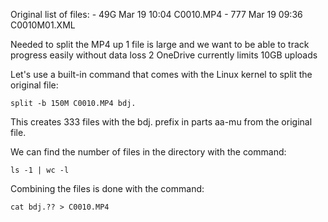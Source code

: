 Original list of files:
    - 49G Mar 19 10:04 C0010.MP4
    - 777 Mar 19 09:36 C0010M01.XML

Needed to split the MP4 up
    1 file is large and we want to be able to track progress easily without data loss
    2 OneDrive currently limits 10GB uploads

Let's use a built-in command that comes with the Linux kernel to split the original file:

    split -b 150M C0010.MP4 bdj.

This creates 333 files with the bdj. prefix in parts aa-mu from the original file.

We can find the number of files in the directory with the command:

    ls -1 | wc -l
 
Combining the files is done with the command:

    cat bdj.?? > C0010.MP4
